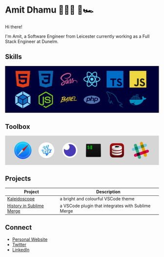 # Amit Dhamu 👨🏽‍💻 🚀🏎

Hi there!

I'm Amit, a Software Engineer from Leicester currently working as a Full Stack Engineer at Dunelm.

## Skills

![HTML5, CSS3, SASS, React, Typescript, Javascript, Webpack, Node, Babel, PHP, MySQL, Docker](https://raw.githubusercontent.com/adhamu/adhamu/master/img/skills.png)

## Toolbox

![Safari, VSCodium, Insomnia, iTerm2, Sequel Ace, Slack](https://raw.githubusercontent.com/adhamu/adhamu/master/img/toolbox.png)

## Projects

| Project                                                                                                         | Description                                        |
| --------------------------------------------------------------------------------------------------------------- | -------------------------------------------------- |
| [Kaleidoscope](https://marketplace.visualstudio.com/items?itemName=adhamu.kaleidoscope)                         | a bright and colourful VSCode theme                |
| [History in Sublime Merge](https://marketplace.visualstudio.com/items?itemName=adhamu.history-in-sublime-merge) | a VSCode plugin that integrates with Sublime Merge |

## Connect

- [Personal Website](https://amitd.co)
- [Twitter](https://twitter.com/adhamu)
- [LinkedIn](https://www.linkedin.com/pub/amit-dhamu/30/797/806)
